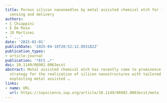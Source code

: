 ```yaml
---
title: Porous silicon nanoneedles by metal assisted chemical etch for intracellular
  sensing and delivery
authors:
- C Chiappini
- E De Rosa
- JO Martinez
- ' ...'
date: '2015-01-01'
publishDate: '2025-04-16T20:52:12.893182Z'
publication_types:
- article-journal
publication: '*ECS …*'
doi: 10.1149/06902.0063ecst
abstract: Metal assisted chemical etch has recently come to prominence as a versatile
  strategy for the realization of silicon nanostructures with tailored porosity. By
  exploiting metal assisted …
links:
- name: URL
  url: https://iopscience.iop.org/article/10.1149/06902.0063ecst/meta
---
```

